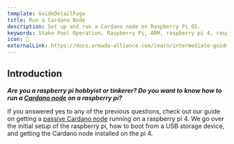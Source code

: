 ```yaml
---
template: GuideDetailPage
title: Run a Cardano Node
description: Set up and run a Cardano node on Raspberry Pi OS.
keywords: Stake Pool Operation, Raspberry Pi, ARM, raspberry pi 4, raspberry pi 400, raspberry pi 3, raspberry pi zero, raspberry pi 4 8gb, pi4, r pi 
icon: 🍓
externalLink: https://docs.armada-alliance.com/learn/intermediate-guide/alpine-linux-os
---
```


## Introduction
***Are you a raspberry pi hobbyist or tinkerer? Do you want to know how to run a [Cardano node](/en/terms/cardano-node.md) on a raspberry pi?***

If you answered yes to any of the previous questions, check out our guide on getting a [passive Cardano node](/en/terms/passive-node.md) running on a raspberry pi 4. We go over the initial setup of the raspberry pi, how to boot from a USB storage device, and getting the Cardano node installed on the pi 4.